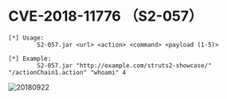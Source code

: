 # CVE-2018-11776 （S2-057）

```
[*] Usage:
        S2-057.jar <url> <action> <command> <payload (1-5)>

[*] Example:
        S2-057.jar "http://example.com/struts2-showcase/" "/actionChain1.action" "whoami" 4
```

![20180922](https://raw.githubusercontent.com/iBearcat/S2-057/master/20180922.jpg)
